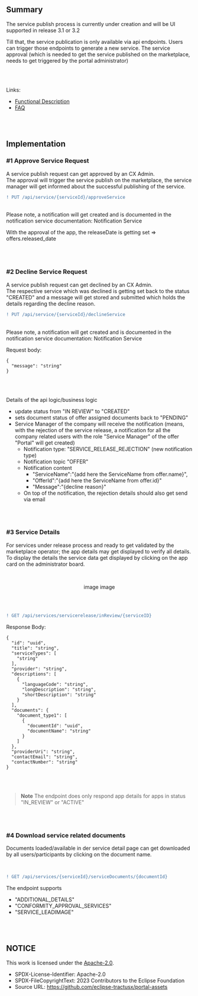 ## Summary

The service publish process is currently under creation and will be UI supported in release 3.1 or 3.2

Till that, the service publication is only available via api endpoints. Users can trigger those endpoints to generate a new service. The service approval (which is needed to get the service published on the marketplace, needs to get triggered by the portal administrator)

<br>
<br>

Links:

- [Functional Description]()
- [FAQ](</docs/user/05.%20Service(s)/01.%20Service%20Release%20Process/02.%20FAQ.md>)

<br>
<br>

## Implementation

### #1 Approve Service Request

A service publish request can get approved by an CX Admin.  
The approval will trigger the service publish on the marketplace, the service manager will get informed about the successful publishing of the service.
<br>

```diff
! PUT /api/service/{serviceId}/approveService
```

<br>
Please note, a notification will get created and is documented in the notification service documentation: Notification Service

<br>

With the approval of the app, the releaseDate is getting set => offers.released_date

<br>
<br>

### #2 Decline Service Request

A service publish request can get declined by an CX Admin.  
The respective service which was declined is getting set back to the status "CREATED" and a message will get stored and submitted which holds the details regarding the decline reason.
<br>

```diff
! PUT /api/service/{serviceId}/declineService
```

<br>
Please note, a notification will get created and is documented in the notification service documentation: Notification Service

<br>

Request body:
<br>

    {
      "message": "string"
    }

<br>
<br>

Details of the api logic/business logic

- update status from "IN REVIEW" to "CREATED"
- sets document status of offer assigned documents back to "PENDING"
- Service Manager of the company will receive the notification (means, with the rejection of the service release, a notification for all the company related users with the role "Service Manager" of the offer "Portal" will get created)
  - Notification type: "SERVICE_RELEASE_REJECTION" (new notification type)
  - Notification topic "OFFER"
  - Notification content
    - "ServiceName":"{add here the ServiceName from offer.name}",
    - "OfferId":"{add here the ServiceName from offer.id}"
    - "Message":"{decline reason}"
  - On top of the notification, the rejection details should also get send via email

<br>
<br>

### #3 Service Details

For services under release process and ready to get validated by the marketplace operator; the app details may get displayed to verify all details.
To display the details the service data get displayed by clicking on the app card on the administrator board.

<br>

<p align="center">
image image
</p>

<br>

<br>

```diff
! GET /api/services/servicerelease/inReview/{serviceID}
```

Response Body:
<br>

    {
      "id": "uuid",
      "title": "string",
      "serviceTypes": [
        "string"
      ],
      "provider": "string",
      "descriptions": [
        {
          "languageCode": "string",
          "longDescription": "string",
          "shortDescription": "string"
        }
      ],
      "documents": {
        "document_type1": [
          {
            "documentId": "uuid",
            "documentName": "string"
          }
        ]
      },
      "providerUri": "string",
      "contactEmail": "string",
      "contactNumber": "string"
    }

<br>
<br>

> **Note**
> The endpoint does only respond app details for apps in status "IN_REVIEW" or "ACTIVE"

<br>
<br>

### #4 Download service related documents

Documents loaded/available in der service detail page can get downloaded by all users/participants by clicking on the document name.

<br>

```diff
! GET /api/services/{serviceId}/serviceDocuments/{documentId}
```

The endpoint supports

- "ADDITIONAL_DETAILS"
- "CONFORMITY_APPROVAL_SERVICES"
- "SERVICE_LEADIMAGE"

<br>
<br>

## NOTICE

This work is licensed under the [Apache-2.0](https://www.apache.org/licenses/LICENSE-2.0).

- SPDX-License-Identifier: Apache-2.0
- SPDX-FileCopyrightText: 2023 Contributors to the Eclipse Foundation
- Source URL: https://github.com/eclipse-tractusx/portal-assets
